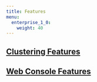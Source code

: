```yaml
---
title: Features
menu:
  enterprise_1_0:
    weight: 40
---
```


## [Clustering Features](/enterprise/v1.0/features/clustering-features/)
## [Web Console Features](/enterprise/v1.0/features/web-console-features/)
